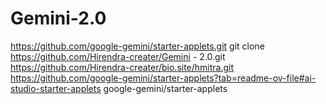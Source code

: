 # Gemini-2.0
https://github.com/google-gemini/starter-applets.git
git clone https://github.com/Hirendra-creater/Gemini - 2.0.git
https://github.com/Hirendra-creater/bio.site/hmitra.git
https://github.com/google-gemini/starter-applets?tab=readme-ov-file#ai-studio-starter-applets
google-gemini/starter-applets
